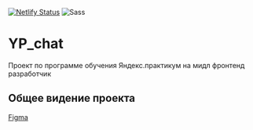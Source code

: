 [![Netlify Status](https://api.netlify.com/api/v1/badges/c2889a85-b5ac-4af2-b2bd-89c93f30b766/deploy-status)](https://app.netlify.com/sites/magnificent-youtiao-a951d6/deploys)
![Sass](https://sass-scss.ru/)

# YP_chat

Проект по программе обучения Яндекс.практикум на мидл фронтенд разработчик

## Общее видение проекта

[Figma](https://www.figma.com/design/nYh6OkmJRgXXwICia7oA8v/Стиль-чата-для-проекта-ЯП?node-id=0-1&p=f&t=sKClgouoI06Ynk8M-0)
